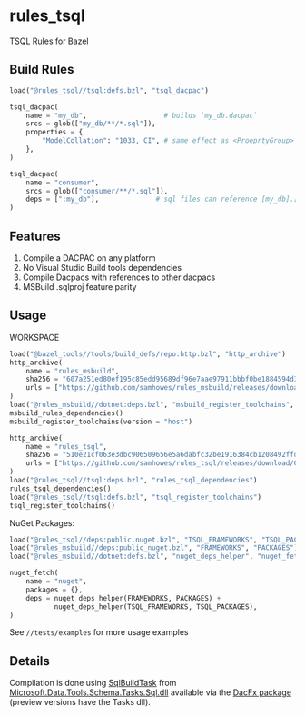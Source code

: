 # rules_tsql
TSQL Rules for Bazel

## Build Rules
```python
load("@rules_tsql//tsql:defs.bzl", "tsql_dacpac")

tsql_dacpac(
    name = "my_db",                   # builds `my_db.dacpac`
    srcs = glob(["my_db/**/*.sql"]),
    properties = {
        "ModelCollation": "1033, CI", # same effect as <ProeprtyGroup> elements in sqlproj
    },
)

tsql_dacpac(
    name = "consumer",
    srcs = glob(["consumer/**/*.sql"]),
    deps = [":my_db"],              # sql files can reference [my_db].[dbo].[table_name]
)

```

## Features
1. Compile a DACPAC on any platform
2. No Visual Studio Build tools dependencies
3. Compile Dacpacs with references to other dacpacs
4. MSBuild .sqlproj feature parity 

## Usage
WORKSPACE
```python
load("@bazel_tools//tools/build_defs/repo:http.bzl", "http_archive")
http_archive(
    name = "rules_msbuild",
    sha256 = "607a251ed80ef195c85edd95689df96e7aae97911bbbf0be1884594d32d8472a",
    urls = ["https://github.com/samhowes/rules_msbuild/releases/download/0.0.10/rules_msbuild-0.0.10.tar.gz"],
)
load("@rules_msbuild//dotnet:deps.bzl", "msbuild_register_toolchains", "msbuild_rules_dependencies")
msbuild_rules_dependencies()
msbuild_register_toolchains(version = "host")

http_archive(
    name = "rules_tsql",
    sha256 = "510e21cf063e3dbc906509656e5a6dabfc32be1916384cb1208492ffdd603957",
    urls = ["https://github.com/samhowes/rules_tsql/releases/download/0.0.1/rules_tsql-0.0.1.tar.gz"],
)
load("@rules_tsql//tsql:deps.bzl", "rules_tsql_dependencies")
rules_tsql_dependencies()
load("@rules_tsql//tsql:defs.bzl", "tsql_register_toolchains")
tsql_register_toolchains()
```

NuGet Packages:
```python
load("@rules_tsql//deps:public.nuget.bzl", "TSQL_FRAMEWORKS", "TSQL_PACKAGES")
load("@rules_msbuild//deps:public_nuget.bzl", "FRAMEWORKS", "PACKAGES")
load("@rules_msbuild//dotnet:defs.bzl", "nuget_deps_helper", "nuget_fetch")

nuget_fetch(
    name = "nuget",
    packages = {},
    deps = nuget_deps_helper(FRAMEWORKS, PACKAGES) +
           nuget_deps_helper(TSQL_FRAMEWORKS, TSQL_PACKAGES), 
)
```

See `//tests/examples` for more usage examples

## Details
Compilation is done using [SqlBuildTask](https://docs.microsoft.com/en-us/dotnet/api/microsoft.data.tools.schema.tasks.sql.sqlbuildtask?view=sql-datatools-msbuild-16) from [Microsoft.Data.Tools.Schema.Tasks.Sql.dll](https://docs.microsoft.com/en-us/dotnet/api/microsoft.data.tools.schema.tasks.sql?view=sql-datatools-msbuild-16) available via the [DacFx package](https://www.nuget.org/packages/Microsoft.SqlServer.DacFx/150.5290.2-preview) (preview versions have the Tasks dll).
